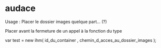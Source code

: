 # audace


Usage : 
Placer le dossier images quelque part... (?)

Placer avant la fermeture de <Body> un appel à la fonction du type 

var test = new ihm( id_du_container , chemin_d_acces_au_dossier_images );

